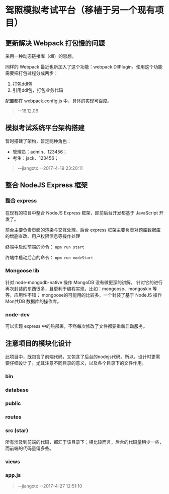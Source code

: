 # 驾照模拟考试平台（移植于另一个现有项目）

## 更新解决 Webpack 打包慢的问题

采用一种动态链接库（dll）的思想。

同样的 Webpack 最近也新加入了这个功能：webpack.DllPlugin。使用这个功能需要把打包过程分成两步：
1. 打包ddl包
2. 引用ddl包，打包业务代码   

配置都在 webpack.config.js 中，具体的实现可百度。
> --16.12.06


## 模拟考试系统平台架构搭建

暂时搭建了架构，暂定两种角色：

+ 管理员：admin、123456；
+ 考生：jack、123456；

> --jiangxtx --2017-4-19 23:20:11

## 整合 NodeJS Express 框架

### 整合 express

在现有的项目中整合 NodeJS Express 框架，即前后台开发都基于 JavaScript 开发了。

前台主要负责页面的渲染与交互处理。后台 express 框架主要负责对题库数据库的增删查改、用户权限信息等操作处理

终端中启动前端的命令：
`npm run start`

终端中启动后台的命令：
`npm run nodeStart`

### Mongoose lib

针对 node-mongodb-native 操作 MongoDB 没有做更深的讲解。
针对它的进行再次封装的东西很多，且更利于编程实现，比如：mongoose、mongoskin 等等，应用性不错；
mongoose的可能用的比较多，一个封装了基于 NodeJS 操作 Mon共DB 数据库的操作库。

### node-dev

可以实现 express 中的热部署，不然每次修改了文件都要重新启动服务。

## 注意项目的模块化设计

此项目中，既包含了前端代码，又包含了后台的nodejs代码。所以，设计时更需要仔细设计了。尤其注意不同目录的意义，以及各个目录下的文件作用。

### bin

### database

### public

### routes

### src (star)

所有涉及到前端的代码，都汇于该目录下；相比较而言，后台的代码量稍少一些，而前端的代码量偏多些。

### views

### app.js

> --jiangxtx --2017-4-27 12:51:10